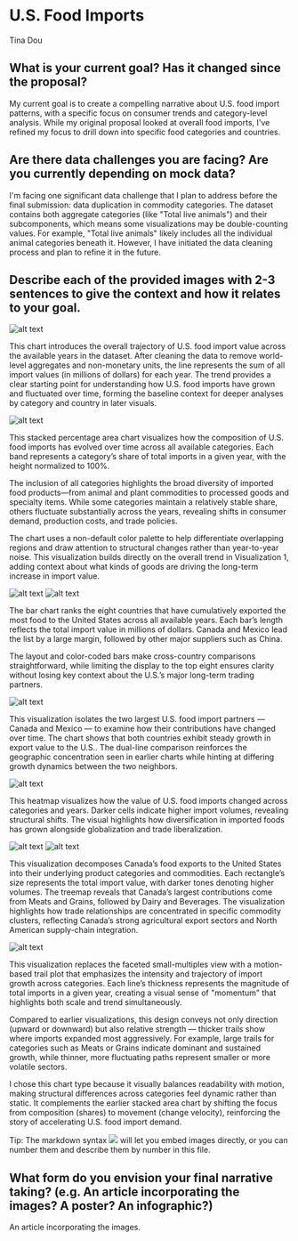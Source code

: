 # U.S. Food Imports

Tina Dou

## What is your current goal? Has it changed since the proposal?

My current goal is to create a compelling narrative about U.S. food import patterns, with a specific focus on consumer trends and category-level analysis. While my original proposal looked at overall food imports, I've refined my focus to drill down into specific food categories and countries.

## Are there data challenges you are facing? Are you currently depending on mock data?

I'm facing one significant data challenge that I plan to address before the final submission: data duplication in commodity categories. The dataset contains both aggregate categories (like "Total live animals") and their subcomponents, which means some visualizations may be double-counting values. For example, "Total live animals" likely includes all the individual animal categories beneath it. However, I have initiated the data cleaning process and plan to refine it in the future.

## Describe each of the provided images with 2-3 sentences to give the context and how it relates to your goal.

![alt text](image.png)

This chart introduces the overall trajectory of U.S. food import value across the available years in the dataset. 
After cleaning the data to remove world-level aggregates and non-monetary units, the line represents the sum of all import values (in millions of dollars) for each year. 
The trend provides a clear starting point for understanding how U.S. food imports have grown and fluctuated over time, forming the baseline context for deeper analyses by category and country in later visuals.

![alt text](image-1.png)

This stacked percentage area chart visualizes how the composition of U.S. food imports has evolved over time across all available categories. 
Each band represents a category’s share of total imports in a given year, with the height normalized to 100%.

The inclusion of all categories highlights the broad diversity of imported food products—from animal and plant commodities to processed goods and specialty items. 
While some categories maintain a relatively stable share, others fluctuate substantially across the years, revealing shifts in consumer demand, production costs, and trade policies.

The chart uses a non-default color palette to help differentiate overlapping regions and draw attention to structural changes rather than year-to-year noise. 
This visualization builds directly on the overall trend in Visualization 1, adding context about what kinds of goods are driving the long-term increase in import value.


![alt text](image-2.png)
![alt text](image-3.png)

The bar chart ranks the eight countries that have cumulatively exported the most food to the United States across all available years. 
Each bar’s length reflects the total import value in millions of dollars. 
Canada and Mexico lead the list by a large margin, followed by other major suppliers such as China.

The layout and color-coded bars make cross-country comparisons straightforward, while limiting the display to the top eight ensures clarity without losing key context about the U.S.’s major long-term trading partners.

![alt text](image-4.png)

This visualization isolates the two largest U.S. food import partners — Canada and Mexico — to examine how their contributions have changed over time.
The chart shows that both countries exhibit steady growth in export value to the U.S..
The dual-line comparison reinforces the geographic concentration seen in earlier charts while hinting at differing growth dynamics between the two neighbors.

![alt text](image-5.png)

This heatmap visualizes how the value of U.S. food imports changed across categories and years.
Darker cells indicate higher import volumes, revealing structural shifts.
The visual highlights how diversification in imported foods has grown alongside globalization and trade liberalization.

![alt text](image-6.png)
![alt text](image-7.png)

This visualization decomposes Canada’s food exports to the United States into their underlying product categories and commodities. 
Each rectangle’s size represents the total import value, with darker tones denoting higher volumes.
The treemap reveals that Canada’s largest contributions come from Meats and Grains, followed by Dairy and Beverages. 
The visualization highlights how trade relationships are concentrated in specific commodity clusters, reflecting Canada’s strong agricultural export sectors and North American supply-chain integration.

![alt text](image-8.png)

This visualization replaces the faceted small-multiples view with a motion-based trail plot that 
emphasizes the intensity and trajectory of import growth across categories. 
Each line’s thickness represents the magnitude of total imports in a given year, 
creating a visual sense of "momentum" that highlights both scale and trend simultaneously.

Compared to earlier visualizations, this design conveys not only direction (upward or downward) 
but also relative strength — thicker trails show where imports expanded most aggressively. 
For example, large trails for categories such as Meats or Grains indicate dominant and sustained growth,
while thinner, more fluctuating paths represent smaller or more volatile sectors.

I chose this chart type because it visually balances readability with motion, making 
structural differences across categories feel dynamic rather than static. 
It complements the earlier stacked area chart by shifting the focus from composition (shares) 
to movement (change velocity), reinforcing the story of accelerating U.S. food import demand.


Tip: The markdown syntax ![](image-name.png) will let you embed images directly, or you can number them and describe them by number in this file.

## What form do you envision your final narrative taking? (e.g. An article incorporating the images? A poster? An infographic?)

An article incorporating the images.